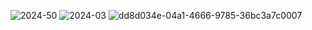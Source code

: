![2024-50](https://github.com/Mshashikanth1/README/assets/57630057/f0b76458-4a60-4343-93f0-21351a924f2a) ![2024-03](https://github.com/Mshashikanth1/README/assets/57630057/44f2cde8-b9b0-41c6-865e-f52b2cae72c0) ![dd8d034e-04a1-4666-9785-36bc3a7c0007](https://github.com/Mshashikanth1/Mshashikanth1/assets/57630057/b5c89eeb-1a33-457e-9037-5a064897dd23)


